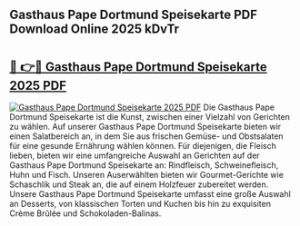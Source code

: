 ## Gasthaus Pape Dortmund Speisekarte PDF Download Online 2025 kDvTr

# <h2><a href="http://gc6ortd.nevu.top/?p=Gasthaus+Pape+Dortmund+Speisekarte">🔗 👉🔴 Gasthaus Pape Dortmund Speisekarte 2025 PDF</a></h2>

[![Gasthaus Pape Dortmund Speisekarte 2025 PDF](https://i.imgur.com/dBaPXMq.png)](http://gc6ortd.nevu.top/?p=Gasthaus+Pape+Dortmund+Speisekarte)
Die Gasthaus Pape Dortmund Speisekarte ist die Kunst, zwischen einer Vielzahl von Gerichten zu wählen. Auf unserer Gasthaus Pape Dortmund Speisekarte bieten wir einen Salatbereich an, in dem Sie aus frischen Gemüse- und Obstsalaten für eine gesunde Ernährung wählen können. Für diejenigen, die Fleisch lieben, bieten wir eine umfangreiche Auswahl an Gerichten auf der Gasthaus Pape Dortmund Speisekarte an: Rindfleisch, Schweinefleisch, Huhn und Fisch. Unseren Auserwählten bieten wir Gourmet-Gerichte wie Schaschlik und Steak an, die auf einem Holzfeuer zubereitet werden. Unsere Gasthaus Pape Dortmund Speisekarte umfasst eine große Auswahl an Desserts, von klassischen Torten und Kuchen bis hin zu exquisiten Crème Brûlée und Schokoladen-Balinas.
